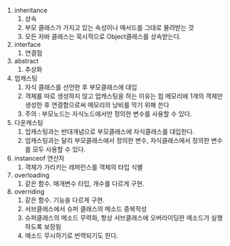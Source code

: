 1. inheritance
   1. 상속
   2. 부모 클래스가 가지고 있는 속성이나 매서드를 그대로 물려받는 것
   3. 모든 자바 클래스는 묵시적으로 Object클래스를 상속받는다. 
2. interface
   1. 연결점
3. abstract
   1. 추상화
4. 업캐스팅
   1. 자식 클래스를 선언한 후 부모클래스에 대입
   2. 객체를 따로 생성하지 않고 업캐스팅을 하는 이유는 힙 메모리에 1개의 객체만 생성한 후 연결함으로써 메모리의 낭비를 막기 위해 쓴다
   3. 주의 : 부모노드는 자식노드에서만 정의한 변수를 사용할 수 있다.  
5. 다운캐스팅
   1. 업캐스팅과는 반대개념으로 부모클래스에 자식클래스를 대입한다.
   2. 업캐스팅과는 달리 부모클래스에서 정의한 변수, 자식클래스에서 정의한 변수를 모두 사용할 수 있다.
6. instanceof 연산자
   1. 객체가 가리키는 레퍼런스를 객체의 타입 식별
7. overloading
   1. 같은 함수. 매개변수 타입, 개수를 다르게 구현.
8. overriding
   1. 같은 함수. 기능을 다르게 구현.
   2. 서브클래스에서 슈퍼 클래스의 메소드 중복작성
   3. 슈퍼클래스의 메소드 무력화, 항상 서브클래스에 오버라이딩한 메소드가 실행하도록 보장됨
   4. 메소드 무시하기로 번역되기도  한다.